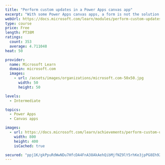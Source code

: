 ```yaml
---
title: "Perform custom updates in a Power Apps canvas app"
excerpt: "With some Power Apps canvas apps, a form is not the solution.  This module will focus on how to perform custom updates when your data is not in a form."
webUrl: https://docs.microsoft.com/learn/modules/perform-custom-updates-powerapps-canvas-app/
type: course
price: Free
length: PT38M
ratings:
  count: 353
  average: 4.711048
heat: 50

provider:
  name: Microsoft Learn
  domain: microsoft.com
  images:
    - url: /assets/images/organizations/microsoft.com-50x50.jpg
      width: 50
      height: 50

levels:
  - Intermediate

topics:
  - Power Apps
  - Canvas apps

images:
  - url: https://docs.microsoft.com/learn/achievements/perform-custom-updates-social.png
    width: 800
    height: 400
    isCached: true

secured: "ppj1K/gkPpuRdWwNDu7HfcDA4FnA38AkAehQibMjfNZ9lY5rhKe3jpPG8Eh922fCxpMfIstTRGXL4c0r+/3O4J721I5dPwKsV4IUlhAAN05/GF1ztvsQZG1yO4E4CnddRKas1tb8bWxdTQ83a9hXbfacFbul6BhdGKU55al/nW0Ev3+S+yQ4IEG/wjL0DJy1QTXOOONymIUG+RsWs17OAvUlhmCZpITR58IC6ccZwLFbuOk/TZYgqWD76j/UxJDGjsdoixPhBvWLz1DN/VenbfVZBXeoaJOpel84RkNl3myu8IIhad11kBHfUXbx735SiN6k40qzgdg/rApV46Ahn//LTSnq2U5ZnZAsnkt3/Fi1CuBrzfKjEnwnCjhf/+zRnlUtRYFTlOP4vwSzpXsHxaKtfejNQVC5S4y3m+rPDnY=;/cYw7EWqS5y4+p3WBFpG3A=="
---
```


